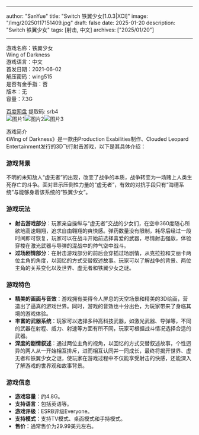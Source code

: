 
---
author: "SanYue"
title: "Switch 铁翼少女[1.0.3|XCI]"
image: "/img/20250117151409.jpg"
draft: false
date: 2025-01-20
description: "Switch 铁翼少女"
tags: [射击, 中文]
archives: ["2025/01/20"]

---

游戏名称：铁翼少女   
Wing of Darkness    
游戏语言：中文  
首发日期：2021-06-02  
解压密码：wing515  
是否有金手指：否  
版本：无   
容量：7.3G

[百度网盘](https://pan.baidu.com/s/1H2gN2ZMTi_F9GCyGg3xieA) 提取码: srb4  
![图片1](/img/08996a.jpg)![图片2](/img/3698b5.jpg)![图片3](/img/79f151.jpg)  

游戏简介  
《Wing of Darkness》是一款由Production Exabilities制作、Clouded Leopard Entertainment发行的3D飞行射击游戏，以下是其具体介绍：

### 游戏背景
不明的未知敌人“虚无者”的出现，改变了战争的本质，战争转变为一场赌上人类生死存亡的斗争。面对显示压倒性力量的“虚无者”，有效的对抗手段只有“海德系统”与能够身着该系统的“铁翼少女”。

### 游戏玩法
- **射击游戏部分**：玩家亲自操纵与“虚无者”交战的少女们，在空中360度随心所欲地高速翱翔，追求自由翱翔的爽快感。弹药数量没有限制，耗尽后经过一段时间即可恢复，玩家可以在战斗开始前选择喜爱的武器，尽情射击强敌，体验穿梭在激光武器与导弹的混战中的帅气空中战斗。
- **过场剧情部分**：在射击游戏部分的前后会穿插过场剧情，从克拉拉和艾丽卡两位主角的角度，以回忆的方式交替叙述故事。玩家可以了解战争的背景、两位主角的关系变化以及世界、虚无者和铁翼少女之谜。

### 游戏特色
- **精美的画面与音效**：游戏拥有美得令人屏息的天空场景和精美的3D绘画，营造出了逼真的游戏世界。同时，游戏的音效也十分出色，为玩家带来了身临其境的游戏体验。
- **丰富的武器系统**：玩家可以选择多种高科技武器，如激光武器、导弹等，不同的武器在射程、威力、射速等方面有所不同，玩家可根据战斗情况选择合适的武器。
- **深度的剧情叙述**：通过两位主角的视角，以回忆的方式交替叙述故事，个性迥异的两人从一开始相互排斥，进而相互认同并一同成长，最终将揭开世界、虚无者和铁翼少女之谜，使玩家在游戏过程中不仅能享受射击的快感，还能深入了解游戏的世界观和故事背景。

### 游戏信息
- **游戏容量**：约4.8G。
- **支持语言**：包括英语等。
- **游戏评级**：ESRB评级Everyone。
- **支持模式**：支持TV模式、桌面模式和手持模式。
- **售价**：通常售价为29.99美元左右。
